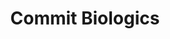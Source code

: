 ---
layout: startup_page
title: "Commit Biologics"
id: "commitbio.com"
permalink: "/commitbiologicscommitbio.com04202025/"
website: "https://commitbio.com/"
funding_round: "Seed"
funding_amount: "€21.5m"
investors: "Korys, Novo Holdings, Bioqube Ventures"
about: "Commit Biologics is developing the Bispecific Complement Engaging (BiCE) platform, a novel approach to activate the complement system for treating cancer and autoimmune diseases. The platform uses single domain antibodies to target and kill specific cells, leveraging the body's natural immune response. This modular system offers a highly targeted and effective method for therapeutic intervention."
markets: "Biotechnology, Pharmaceuticals, Immunotherapy, Life Science, Medical, Therapeutics"
hq: "Aarhus, Middle Jutland, Denmark"
founded_year: "2021"
linkedin: "https://www.linkedin.com/company/commit-biologics"
twitter: ""
instagram: ""
facebook: ""
crunchbase: "https://www.crunchbase.com/organization/commit-biologics"
pitchbook: "https://pitchbook.com/profiles/company/492692-14"

# SEO Optimization
meta_title: "Commit Biologics - Seed Funding (€21.5m)"
meta_description: "Commit Biologics, Commit Biologics is developing the Bispecific Complement Engaging (BiCE) platform, a novel approach to activate the complement system for treating can..."
meta_keywords: "Commit Biologics, Biotechnology, Pharmaceuticals, Immunotherapy, Life Science, Medical, Therapeutics, Seed funding"
canonical_url: "https://pkprojectstartups.github.io/projectstartups.com/commitbiologicscommitbio.com04202025/"
---